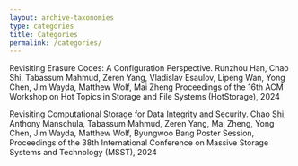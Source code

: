 ```yaml
---
layout: archive-taxonomies
type: categories
title: Categories
permalink: /categories/
---
```

Revisiting Erasure Codes: A Configuration Perspective.
Runzhou Han, Chao Shi, Tabassum Mahmud, Zeren Yang, Vladislav Esaulov, Lipeng Wan, Yong Chen, Jim Wayda, Matthew Wolf, Mai Zheng
Proceedings of the 16th ACM Workshop on Hot Topics in Storage and File Systems (HotStorage), 2024

Revisiting Computational Storage for Data Integrity and Security.
Chao Shi, Anthony Manschula, Tabassum Mahmud, Zeren Yang, Mai Zheng, Yong Chen, Jim Wayda, Matthew Wolf, Byungwoo Bang
Poster Session, Proceedings of the 38th International Conference on Massive Storage Systems and Technology (MSST), 2024
